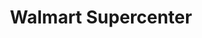 ---
title: "Walmart Supercenter"
url: /jacksonville/walmart-supercenter-collins-road/
shop: Supermarkt
---